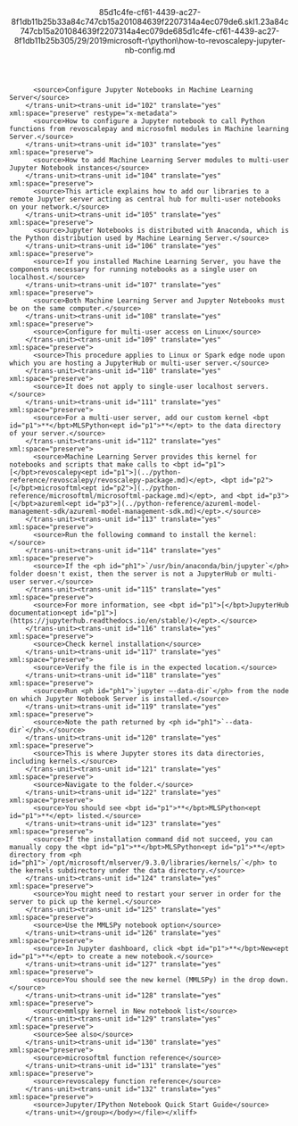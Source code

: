 <?xml version="1.0"?><xliff version="1.2" xmlns="urn:oasis:names:tc:xliff:document:1.2" xmlns:xsi="http://www.w3.org/2001/XMLSchema-instance" xsi:schemaLocation="urn:oasis:names:tc:xliff:document:1.2 xliff-core-1.2-transitional.xsd"><file datatype="xml" original="how-to-revoscalepy-jupyter-nb-config.md" source-language="en-US" target-language="en-US"><header><tool tool-id="mdxliff" tool-name="mdxliff" tool-version="1.0-8ab897d" tool-company="Microsoft" /><xliffext:skl_file_name xmlns:xliffext="urn:microsoft:content:schema:xliffextensions">85d1c4fe-cf61-4439-ac27-8f1db11b25b33a84c747cb15a201084639f2207314a4ec079de6.skl</xliffext:skl_file_name><xliffext:version xmlns:xliffext="urn:microsoft:content:schema:xliffextensions">1.2</xliffext:version><xliffext:ms.openlocfilehash xmlns:xliffext="urn:microsoft:content:schema:xliffextensions">3a84c747cb15a201084639f2207314a4ec079de6</xliffext:ms.openlocfilehash><xliffext:ms.sourcegitcommit xmlns:xliffext="urn:microsoft:content:schema:xliffextensions">85d1c4fe-cf61-4439-ac27-8f1db11b25b3</xliffext:ms.sourcegitcommit><xliffext:ms.lasthandoff xmlns:xliffext="urn:microsoft:content:schema:xliffextensions">05/29/2019</xliffext:ms.lasthandoff><xliffext:ms.openlocfilepath xmlns:xliffext="urn:microsoft:content:schema:xliffextensions">microsoft-r\python\how-to-revoscalepy-jupyter-nb-config.md</xliffext:ms.openlocfilepath></header><body><group id="content" extype="content"><trans-unit id="101" translate="yes" xml:space="preserve" restype="x-metadata">
          <source>Configure Jupyter Notebooks in Machine Learning Server</source>
        </trans-unit><trans-unit id="102" translate="yes" xml:space="preserve" restype="x-metadata">
          <source>How to configure a Jupyter notebook to call Python functions from revoscalepay and microsofml modules in Machine learning Server.</source>
        </trans-unit><trans-unit id="103" translate="yes" xml:space="preserve">
          <source>How to add Machine Learning Server modules to multi-user Jupyter Notebook instances</source>
        </trans-unit><trans-unit id="104" translate="yes" xml:space="preserve">
          <source>This article explains how to add our libraries to a remote Jupyter server acting as central hub for multi-user notebooks on your network.</source>
        </trans-unit><trans-unit id="105" translate="yes" xml:space="preserve">
          <source>Jupyter Notebooks is distributed with Anaconda, which is the Python distribution used by Machine Learning Server.</source>
        </trans-unit><trans-unit id="106" translate="yes" xml:space="preserve">
          <source>If you installed Machine Learning Server, you have the components necessary for running notebooks as a single user on localhost.</source>
        </trans-unit><trans-unit id="107" translate="yes" xml:space="preserve">
          <source>Both Machine Learning Server and Jupyter Notebooks must be on the same computer.</source>
        </trans-unit><trans-unit id="108" translate="yes" xml:space="preserve">
          <source>Configure for multi-user access on Linux</source>
        </trans-unit><trans-unit id="109" translate="yes" xml:space="preserve">
          <source>This procedure applies to Linux or Spark edge node upon which you are hosting a JupyterHub or multi-user server.</source>
        </trans-unit><trans-unit id="110" translate="yes" xml:space="preserve">
          <source>It does not apply to single-user localhost servers.</source>
        </trans-unit><trans-unit id="111" translate="yes" xml:space="preserve">
          <source>For a multi-user server, add our custom kernel <bpt id="p1">**</bpt>MLSPython<ept id="p1">**</ept> to the data directory of your server.</source>
        </trans-unit><trans-unit id="112" translate="yes" xml:space="preserve">
          <source>Machine Learning Server provides this kernel for notebooks and scripts that make calls to <bpt id="p1">[</bpt>revoscalepy<ept id="p1">](../python-reference/revoscalepy/revoscalepy-package.md)</ept>, <bpt id="p2">[</bpt>microsoftml<ept id="p2">](../python-reference/microsoftml/microsoftml-package.md)</ept>, and <bpt id="p3">[</bpt>azureml<ept id="p3">](../python-reference/azureml-model-management-sdk/azureml-model-management-sdk.md)</ept>.</source>
        </trans-unit><trans-unit id="113" translate="yes" xml:space="preserve">
          <source>Run the following command to install the kernel:</source>
        </trans-unit><trans-unit id="114" translate="yes" xml:space="preserve">
          <source>If the <ph id="ph1">`/usr/bin/anaconda/bin/jupyter`</ph> folder doesn't exist, then the server is not a JupyterHub or multi-user server.</source>
        </trans-unit><trans-unit id="115" translate="yes" xml:space="preserve">
          <source>For more information, see <bpt id="p1">[</bpt>JupyterHub documentation<ept id="p1">](https://jupyterhub.readthedocs.io/en/stable/)</ept>.</source>
        </trans-unit><trans-unit id="116" translate="yes" xml:space="preserve">
          <source>Check kernel installation</source>
        </trans-unit><trans-unit id="117" translate="yes" xml:space="preserve">
          <source>Verify the file is in the expected location.</source>
        </trans-unit><trans-unit id="118" translate="yes" xml:space="preserve">
          <source>Run <ph id="ph1">`jupyter –-data-dir`</ph> from the node on which Jupyter Notebook Server is installed.</source>
        </trans-unit><trans-unit id="119" translate="yes" xml:space="preserve">
          <source>Note the path returned by <ph id="ph1">`--data-dir`</ph>.</source>
        </trans-unit><trans-unit id="120" translate="yes" xml:space="preserve">
          <source>This is where Jupyter stores its data directories, including kernels.</source>
        </trans-unit><trans-unit id="121" translate="yes" xml:space="preserve">
          <source>Navigate to the folder.</source>
        </trans-unit><trans-unit id="122" translate="yes" xml:space="preserve">
          <source>You should see <bpt id="p1">**</bpt>MLSPython<ept id="p1">**</ept> listed.</source>
        </trans-unit><trans-unit id="123" translate="yes" xml:space="preserve">
          <source>If the installation command did not succeed, you can manually copy the <bpt id="p1">**</bpt>MLSPython<ept id="p1">**</ept> directory from <ph id="ph1">`/opt/microsoft/mlserver/9.3.0/libraries/kernels/`</ph> to the kernels subdirectory under the data directory.</source>
        </trans-unit><trans-unit id="124" translate="yes" xml:space="preserve">
          <source>You might need to restart your server in order for the server to pick up the kernel.</source>
        </trans-unit><trans-unit id="125" translate="yes" xml:space="preserve">
          <source>Use the MMLSPy notebook option</source>
        </trans-unit><trans-unit id="126" translate="yes" xml:space="preserve">
          <source>In Jupyter dashboard, click <bpt id="p1">**</bpt>New<ept id="p1">**</ept> to create a new notebook.</source>
        </trans-unit><trans-unit id="127" translate="yes" xml:space="preserve">
          <source>You should see the new kernel (MMLSPy) in the drop down.</source>
        </trans-unit><trans-unit id="128" translate="yes" xml:space="preserve">
          <source>mmlspy kernel in New notebook list</source>
        </trans-unit><trans-unit id="129" translate="yes" xml:space="preserve">
          <source>See also</source>
        </trans-unit><trans-unit id="130" translate="yes" xml:space="preserve">
          <source>microsoftml function reference</source>
        </trans-unit><trans-unit id="131" translate="yes" xml:space="preserve">
          <source>revoscalepy function reference</source>
        </trans-unit><trans-unit id="132" translate="yes" xml:space="preserve">
          <source>Jupyter/IPython Notebook Quick Start Guide</source>
        </trans-unit></group></body></file></xliff>